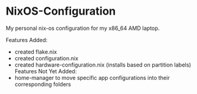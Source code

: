 # NixOS-Configuration

My personal nix-os configuration for my x86_64 AMD laptop.

Features Added:
- created flake.nix
- created configuration.nix
- created hardware-configuration.nix (installs based on partition labels)
Features Not Yet Added:
- home-manager to move specific app configurations into their corresponding folders
